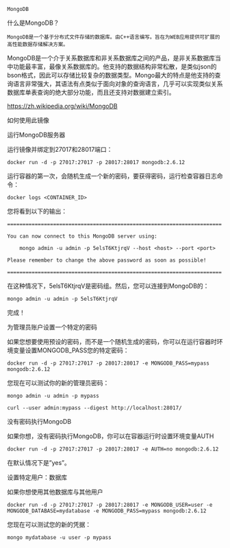     MongoDB

什么是MongoDB？

    MongoDB是一个基于分布式文件存储的数据库。由C++语言编写。旨在为WEB应用提供可扩展的高性能数据存储解决方案。
MongoDB是一个介于关系数据库和非关系数据库之间的产品，是非关系数据库当中功能最丰富，最像关系数据库的。他支持的数据结构非常松散，是类似json的bson格式，因此可以存储比较复杂的数据类型。Mongo最大的特点是他支持的查询语言非常强大，其语法有点类似于面向对象的查询语言，几乎可以实现类似关系数据库单表查询的绝大部分功能，而且还支持对数据建立索引。

https://zh.wikipedia.org/wiki/MongoDB
 
如何使用此镜像

运行MongoDB服务器

运行镜像并绑定到27017和28017端口：

    docker run -d -p 27017:27017 -p 28017:28017 mongodb:2.6.12

运行容器的第一次，会随机生成一个新的密码，要获得密码，运行检查容器日志命令：

    docker logs <CONTAINER_ID>

您将看到以下的输出：

    ======================================================================
    
    You can now connect to this MongoDB server using:
    
        mongo admin -u admin -p 5elsT6KtjrqV --host <host> --port <port>
        
    Please remember to change the above password as soon as possible!
    
    ======================================================================
    
在这种情况下，5elsT6KtjrqV是密码组。然后，您可以连接到MongoDB的：

    mongo admin -u admin -p 5elsT6KtjrqV

完成！

为管理员账户设置一个特定的密码

如果您想要使用预设的密码，而不是一个随机生成的密码，你可以在运行容器时环境变量设置MONGODB_PASS您的特定密码：

    docker run -d -p 27017:27017 -p 28017:28017 -e MONGODB_PASS=mypass mongodb:2.6.12

您现在可以测试你的新的管理员密码：

    mongo admin -u admin -p mypass

    curl --user admin:mypass --digest http://localhost:28017/


没有密码执行MongoDB

如果你想，没有密码执行MongoDB，你可以在容器运行时设置环境变量AUTH

    docker run -d -p 27017:27017 -p 28017:28017 -e AUTH=no mongodb:2.6.12

在默认情况下是”yes”。

设置特定用户：数据库

如果你想使用其他数据库与其他用户

    docker run -d -p 27017:27017 -p 28017:28017 -e MONGODB_USER=user -e MONGODB_DATABASE=mydatabase -e MONGODB_PASS=mypass mongodb:2.6.12

您现在可以测试您的新的凭据：

    mongo mydatabase -u user -p mypass
